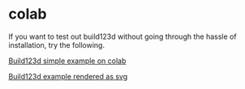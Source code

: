 # colab

If you want to test out build123d without going through the hassle of installation, try the
following.

[Build123d simple example on colab](https://colab.research.google.com/github/microcontrollersig/build123d-projects/blob/main/colab/01-build123d-example.ipynb)

[Build123d example rendered as svg](https://colab.research.google.com/github/microcontrollersig/build123d-projects/blob/main/colab/02-build123d-svgrender.ipynb)